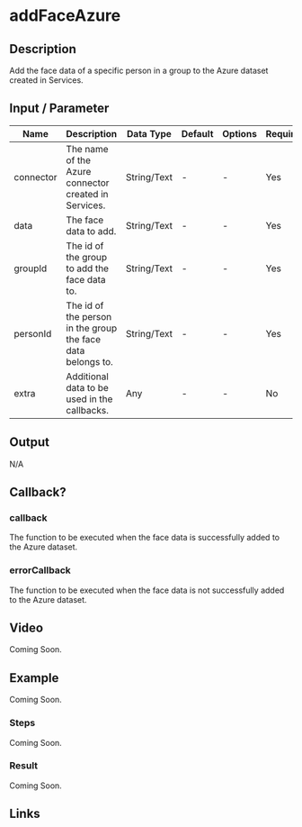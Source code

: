 # addFaceAzure

## Description

Add the face data of a specific person in a group to the Azure dataset created in Services.

## Input / Parameter

| Name | Description | Data Type | Default | Options | Required |
| ------ | ------ | ------ | ------ | ------ | ------ |
| connector | The name of the Azure connector created in Services. | String/Text | - | - | Yes |
| data | The face data to add. | String/Text | - | - | Yes | 
| groupId | The id of the group to add the face data to. | String/Text | - | - | Yes | 
| personId | The id of the person in the group the face data belongs to. | String/Text | - | - | Yes | 
| extra | Additional data to be used in the callbacks. | Any | - | - | No | 

## Output

N/A

## Callback?

### callback

The function to be executed when the face data is successfully added to the Azure dataset.

### errorCallback

The function to be executed when the face data is not successfully added to the Azure dataset.

## Video

Coming Soon.

<!-- Format: [![Video]({image-path})]({url-link}) -->

## Example

Coming Soon.

<!-- Share a scenario, like a user requirements. -->

### Steps

Coming Soon.

<!-- Show the steps and share some screenshots.

1. .....

Format: ![]({image-path}) -->

### Result

Coming Soon.

<!-- Explain the output.

Format: ![]({image-path}) -->

## Links
